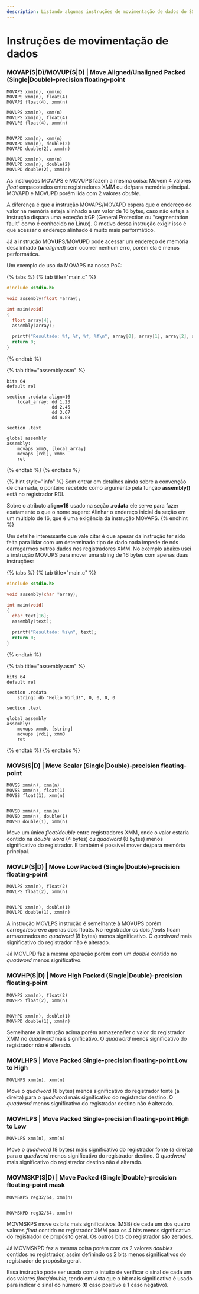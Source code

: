 ```yaml
---
description: Listando algumas instruções de movimentação de dados do SSE.
---
```


# Instruções de movimentação de dados

### MOVAP\(S\|D\)/MOVUP\(S\|D\) \| Move Aligned/Unaligned Packed \(Single\|Double\)-precision floating-point

```text
MOVAPS xmm(n), xmm(n)
MOVAPS xmm(n), float(4)
MOVAPS float(4), xmm(n)

MOVUPS xmm(n), xmm(n)
MOVUPS xmm(n), float(4)
MOVUPS float(4), xmm(n)


MOVAPD xmm(n), xmm(n)
MOVAPD xmm(n), double(2)
MOVAPD double(2), xmm(n)

MOVUPD xmm(n), xmm(n)
MOVUPD xmm(n), double(2)
MOVUPD double(2), xmm(n)
```

As instruções MOVAPS e MOVUPS fazem a mesma coisa: Movem 4 valores _float_ empacotados entre registradores XMM ou de/para memória principal. MOVAPD e MOVUPD porém lida com 2 valores _double_.

A diferença é que a instrução MOVAPS/MOVAPD espera que o endereço do valor na memória esteja alinhado a um valor de 16 bytes, caso não esteja a instrução dispara uma exceção \#GP \(General Protection ou "segmentation fault" como é conhecido no Linux\). O motivo dessa instrução exigir isso é que acessar o endereço alinhado é muito mais performático.

Já a instrução MOV**U**PS/MOV**U**PD pode acessar um endereço de memória desalinhado \(_**u**naligned_\) sem ocorrer nenhum erro, porém ela é menos performática.

Um exemplo de uso da MOVAPS na nossa PoC:

{% tabs %}
{% tab title="main.c" %}
```c
#include <stdio.h>

void assembly(float *array);

int main(void)
{
  float array[4];
  assembly(array);

  printf("Resultado: %f, %f, %f, %f\n", array[0], array[1], array[2], array[3]);
  return 0;
}
```
{% endtab %}

{% tab title="assembly.asm" %}
```
bits 64
default rel

section .rodata align=16
    local_array: dd 1.23
                 dd 2.45
                 dd 3.67
                 dd 4.89

section .text

global assembly
assembly:
    movaps xmm5, [local_array]
    movaps [rdi], xmm5
    ret

```
{% endtab %}
{% endtabs %}

{% hint style="info" %}
Sem entrar em detalhes ainda sobre a convenção de chamada, o ponteiro recebido como argumento pela função **assembly\(\)** está no registrador RDI.

Sobre o atributo **align=16** usado na seção **.rodata** ele serve para fazer exatamente o que o nome sugere: Alinhar o endereço inicial da seção em um múltiplo de 16, que é uma exigência da instrução MOVAPS.
{% endhint %}

Um detalhe interessante que vale citar é que apesar da instrução ter sido feita para lidar com um determinado tipo de dado nada impede de nós carregarmos outros dados nos registradores XMM. No exemplo abaixo usei a instrução MOVUPS para mover uma string de 16 bytes com apenas duas instruções:

{% tabs %}
{% tab title="main.c" %}
```c
#include <stdio.h>

void assembly(char *array);

int main(void)
{
  char text[16];
  assembly(text);

  printf("Resultado: %s\n", text);
  return 0;
}
```
{% endtab %}

{% tab title="assembly.asm" %}
```
bits 64
default rel

section .rodata
    string: db "Hello World!", 0, 0, 0, 0

section .text

global assembly
assembly:
    movups xmm0, [string]
    movups [rdi], xmm0
    ret
```
{% endtab %}
{% endtabs %}

### MOVS\(S\|D\) \| Move Scalar \(Single\|Double\)-precision floating-point

```text
MOVSS xmm(n), xmm(n)
MOVSS xmm(n), float(1)
MOVSS float(1), xmm(n)


MOVSD xmm(n), xmm(n)
MOVSD xmm(n), double(1)
MOVSD double(1), xmm(n)
```

Move um único _float/double_ entre registradores XMM, onde o valor estaria contido na _double word_ \(4 bytes\) ou _quadword_ \(8 bytes\) menos significativo do registrador. E também é possível mover de/para memória principal.

### MOVLP\(S\|D\) \| Move Low Packed \(Single\|Double\)-precision floating-point

```text
MOVLPS xmm(n), float(2)
MOVLPS float(2), xmm(n)


MOVLPD xmm(n), double(1)
MOVLPD double(1), xmm(n)
```

A instrução MOVLPS instrução é semelhante à MOVUPS porém carrega/escreve apenas dois floats. No registrador os dois _floats_ ficam armazenados no _quadword_ \(8 bytes\) menos significativo. O _quadword_ mais significativo do registrador não é alterado.

Já MOVLPD faz a mesma operação porém com um _double_ contido no _quadword_ menos significativo.

### MOVHP\(S\|D\) \| Move High Packed \(Single\|Double\)-precision floating-point

```text
MOVHPS xmm(n), float(2)
MOVHPS float(2), xmm(n)


MOVHPD xmm(n), double(1)
MOVHPD double(1), xmm(n)
```

Semelhante a instrução acima porém armazena/ler o valor do registrador XMM no _quadword_ mais significativo. O _quadword_ menos significativo do registrador não é alterado.

### MOVLHPS \| Move Packed Single-precision floating-point Low to High

```text
MOVLHPS xmm(n), xmm(n)
```

Move o _quadword_ \(8 bytes\) menos significativo do registrador fonte \(a direita\) para o _quadword_ mais significativo do registrador destino. O _quadword_ menos significativo do registrador destino não é alterado.

### MOVHLPS \| Move Packed Single-precision floating-point High to Low

```text
MOVHLPS xmm(n), xmm(n)
```

Move o _quadword_ \(8 bytes\) mais significativo do registrador fonte \(a direita\) para o _quadword_ menos significativo do registrador destino. O _quadword_ mais significativo do registrador destino não é alterado.

### MOVMSKP\(S\|D\) \| Move Packed \(Single\|Double\)-precision floating-point mask

```text
MOVMSKPS reg32/64, xmm(n)


MOVMSKPD reg32/64, xmm(n)
```

MOVMSKPS move os bits mais significativos \(MSB\) de cada um dos quatro valores _float_ contido no registrador XMM para os 4 bits menos significativo do registrador de propósito geral. Os outros bits do registrador são zerados.

Já MOVMSKPD faz a mesma coisa porém com os 2 valores _doubles_ contidos no registrador, assim definindo os 2 bits menos significativos do registrador de propósito geral.

Essa instrução pode ser usada com o intuito de verificar o sinal de cada um dos valores _float/double_, tendo em vista que o bit mais significativo é usado para indicar o sinal do número \(**0** caso positivo e **1** caso negativo\).

